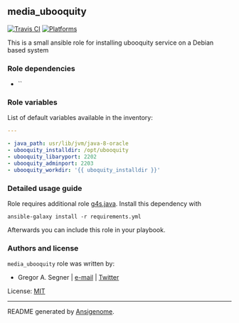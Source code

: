 ## media_ubooquity

<!-- This file was generated by Ansigenome. Do not edit this file directly but
     instead have a look at the files in the ./meta/ directory. -->

[![Travis CI](http://img.shields.io/travis/g4s3/ansible-media_ubooquity.svg?style=flat)](http://travis-ci.org/g4s3/ansible-media_ubooquity)
[![Platforms](http://img.shields.io/badge/platforms-debian%20/%20ubuntu-lightgrey.svg?style=flat)](#)


This is a small ansible role for installing ubooquity service on a
Debian based system


### Role dependencies

- ``

### Role variables

List of default variables available in the inventory:

```YAML
---

- java_path: usr/lib/jvm/java-8-oracle
- ubooquity_installdir: /opt/ubooquity
- ubooquity_libaryport: 2202
- ubooquity_adminport: 2203
- ubooquity_workdir: '{{ uboquity_installdir }}'
```


### Detailed usage guide

Role requires additional role [g4s.java](https://github.com/g4s/ansible-java). 
Install this dependency with

```
ansible-galaxy install -r requirements.yml
```

Afterwards you can include this role in your playbook.


### Authors and license

`media_ubooquity` role was written by:

- Gregor A. Segner | [e-mail](mailto:gregor.segner@gmail.com) | [Twitter](https://twitter.com/g4s)

License: [MIT](https://tldrlegal.com/license/mit-license)

***

README generated by [Ansigenome](https://github.com/nickjj/ansigenome/).
